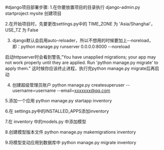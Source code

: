 #django项目部署步骤:
1.在你要放置项目的目录执行  django-admin.py startproject mysite 创建项目

2.在开始项目时，先要更改settings.py中的  TIME_ZONE 为 'Asia/Shanghai'，USE_TZ 为 False

3. django默认会启用auto-reloader，所以不想用的时候要加上--noreload，即：python manage.py runserver 0.0.0.0:8000 --noreload

启动httpserver时会看到警告,"You have unapplied migrations; your app may not work properly until they are applied.
Run 'python manage.py migrate' to apply them."
这时候你应该终止进程，执行完python manage.py migrate后再启动

4. 创建超级管理员账户
python manage.py createsuperuser --username=username --email=xxxxxxx@qq.com


5.添加一个应用
python manage.py startapp inventory

6.在 settings.py中的INSTALLED_APPS添加inventory

7.在 inventory 中的models.py 中添加模型

8.创建模型版本文件
python manage.py makemigrations inventory

9.将模型变动应用到数据库中
python manage.py migrate inventory
